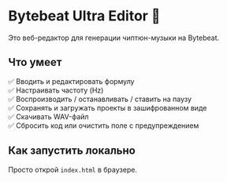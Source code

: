 # Bytebeat Ultra Editor 🎵

Это веб-редактор для генерации чиптюн-музыки на Bytebeat.

## Что умеет
✅ Вводить и редактировать формулу  
✅ Настраивать частоту (Hz)  
✅ Воспроизводить / останавливать / ставить на паузу  
✅ Сохранять и загружать проекты в зашифрованном виде  
✅ Скачивать WAV-файл  
✅ Сбросить код или очистить поле с предупреждением

## Как запустить локально
Просто открой `index.html` в браузере.

